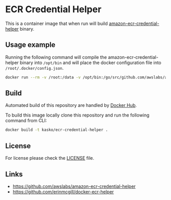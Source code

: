 # ECR Credential Helper

This is a container image that when run will build [amazon-ecr-credential-helper](https://github.com/awslabs/amazon-ecr-credential-helper)
binary.

## Usage example

Running the following command will compile the amazon-ecr-credential-helper binary into `/opt/bin` and will place the
docker configuration file into `/root/.docker/config.json`.

```sh
docker run --rm -v /root:/data -v /opt/bin:/go/src/github.com/awslabs/amazon-ecr-credential-helper/bin/local kasko/ecr-credential-helper
```

## Build

Automated build of this repository are handled by [Docker Hub](https://hub.docker.com/r/kasko/ecr-credential-helper).

To build this image locally clone this repository and run the following command from CLI:

```sh
docker build -t kasko/ecr-credential-helper .
```

## License

For license please check the [LICENSE](LICENSE) file.

## Links

- https://github.com/awslabs/amazon-ecr-credential-helper
- https://github.com/erinmcgill/docker-ecr-helper
